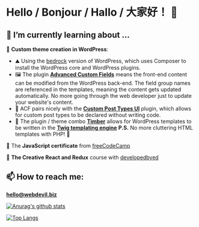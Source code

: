 # Hello / Bonjour / Hallo / 大家好！ 👋

## 🌱 I’m currently learning about ...

📔 **Custom theme creation in WordPress**:

- ⛰️ Using the [bedrock](https://roots.io/bedrock) version of WordPress, which uses Composer to install the WordPress core and WordPress plugins.
- 🖼️ The plugin **[Advanced Custom Fields](https://www.advancedcustomfields.com)** means the front-end content can be modified from the WordPress back-end. The field group names are referenced in the templates, meaning the content gets updated automatically. No more going through the web developer just to update your website's content.
- 📰 ACF pairs nicely with the **[Custom Post Types UI](https://wordpress.org/plugins/custom-post-type-ui/)** plugin, which allows for custom post types to be declared without writing code.
- 📐 The plugin / theme combo **[Timber](https://www.upstatement.com/timber)** allows for WordPress templates to be written in the **[Twig templating engine](https://twig.symfony.com/)** **P.S.** No more cluttering HTML templates with PHP! 🤢

🤔 The **JavaScript certificate** from [freeCodeCamp](https://freecodecamp.org)

🤩 **The Creative React and Redux** course with [developedbyed](https://developedbyed.com/)

## 📫 How to reach me:

**hello@webdevil.biz**

[![Anurag's github stats](https://github-readme-stats.vercel.app/api?username=hdevilbiss&count_private=true)](https://github.com/anuraghazra/github-readme-stats)

[![Top Langs](https://github-readme-stats.vercel.app/api/top-langs/?username=hdevilbiss&count_private=true)](https://github.com/anuraghazra/github-readme-stats)

<!-- -
- 🤔 I’m looking for help with unit testing JavaScript and PHP / WordPress - Do you have any projects to recommend?
- 👯 I’m looking to collaborate on JavaScript or PHP projects - I offer commits with description, punctuation, and the occasional emoji 😎
- 💬 Ask me about ...
- ⚡ Fun fact: ... -->
